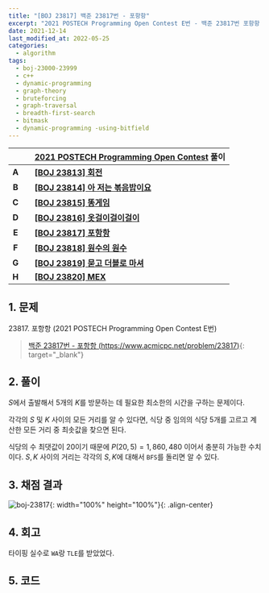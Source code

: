 ```yaml
---
title: "[BOJ 23817] 백준 23817번 - 포항항"
excerpt: "2021 POSTECH Programming Open Contest E번 - 백준 23817번 포항항 풀이"
date: 2021-12-14
last_modified_at: 2022-05-25
categories:
  - algorithm
tags:
  - boj-23000-23999
  - c++
  - dynamic-programming
  - graph-theory
  - bruteforcing
  - graph-traversal
  - breadth-first-search
  - bitmask
  - dynamic-programming -using-bitfield
---
```


|||[2021 POSTECH Programming Open Contest](https://burningfalls.github.io/contest/postech2021-baekjoon-contest) 풀이|
|:---:|:---:|:---|
|**A**||**[[BOJ 23813] 회전](https://burningfalls.github.io/algorithm/boj-23813/)**|
|**B**||**[[BOJ 23814] 아 저는 볶음밥이요](https://burningfalls.github.io/algorithm/boj-23814/)**|
|**C**||**[[BOJ 23815] 똥게임](https://burningfalls.github.io/algorithm/boj-23815/)**|
|**D**||**[[BOJ 23816] 옷걸이걸이걸이](https://burningfalls.github.io/algorithm/boj-23816/)**|
|**E**||**[[BOJ 23817] 포항항](https://burningfalls.github.io/algorithm/boj-23817/)**|
|**F**||**[[BOJ 23818] 원수의 원수](https://burningfalls.github.io/algorithm/boj-23818/)**|
|**G**||**[[BOJ 23819] 묻고 더블로 마셔](https://burningfalls.github.io/algorithm/boj-23819/)**|
|**H**||**[[BOJ 23820] MEX](https://burningfalls.github.io/algorithm/boj-23820/)**|

## 1. 문제
$23817$. 포항항 (2021 POSTECH Programming Open Contest E번)

> [백준 23817번 - 포항항 (https://www.acmicpc.net/problem/23817)](https://www.acmicpc.net/problem/23817){: target="_blank"}

## 2. 풀이

$S$에서 출발해서 $5$개의 $K$를 방문하는 데 필요한 최소한의 시간을 구하는 문제이다. 

각각의 $S$ 및 $K$ 사이의 모든 거리를 알 수 있다면, 식당 중 임의의 식당 $5$개를 고르고 계산한 모든 거리 중 최솟값을 찾으면 된다. 

식당의 수 최댓값이 $20$이기 때문에 $P(20, 5) = 1,860,480$ 이어서 충분히 가능한 수치이다. $S, K$ 사이의 거리는 각각의 $S, K$에 대해서 `BFS`를 돌리면 알 수 있다.

## 3. 채점 결과

![boj-23817](https://user-images.githubusercontent.com/30232837/160786047-05318ca1-1006-4dcf-aa32-12d710e544e3.png "boj-23817"){: width="100%" height="100%"}{: .align-center}

## 4. 회고

타이핑 실수로 `WA`랑 `TLE`를 받았었다.

## 5. 코드

<script src="https://gist.github.com/BurningFalls/c6a8009f07e8bd8ff9192f0faf04b943.js"></script>